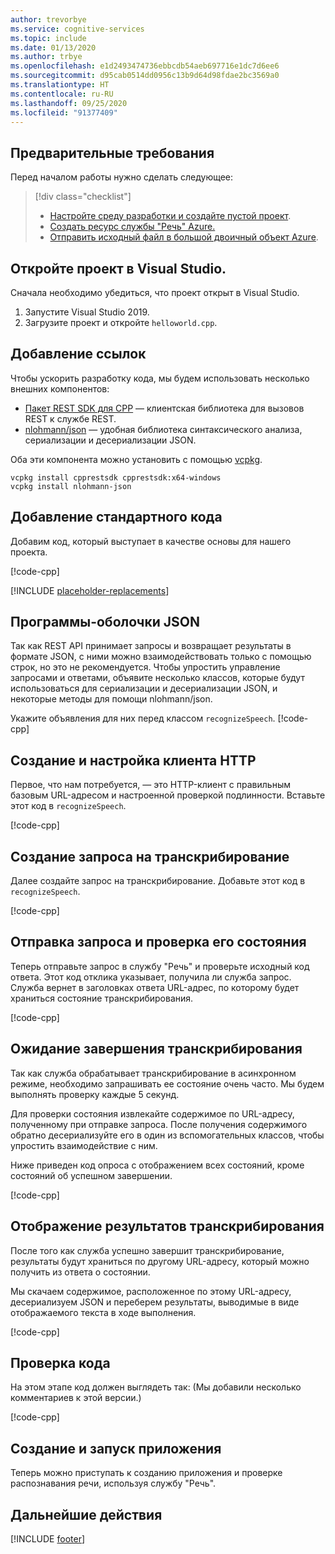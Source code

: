 ```yaml
---
author: trevorbye
ms.service: cognitive-services
ms.topic: include
ms.date: 01/13/2020
ms.author: trbye
ms.openlocfilehash: e1d2493474736ebbcdb54aeb697716e1dc7d6ee6
ms.sourcegitcommit: d95cab0514dd0956c13b9d64d98fdae2bc3569a0
ms.translationtype: HT
ms.contentlocale: ru-RU
ms.lasthandoff: 09/25/2020
ms.locfileid: "91377409"
---
```

## <a name="prerequisites"></a>Предварительные требования

Перед началом работы нужно сделать следующее:

> [!div class="checklist"]
> * [Настройте среду разработки и создайте пустой проект](../../../../quickstarts/setup-platform.md?tabs=linux&pivots=programmming-language-cpp).
> * [Создать ресурс службы "Речь" Azure.](../../../../overview.md#try-the-speech-service-for-free)
> * [Отправить исходный файл в большой двоичный объект Azure](https://docs.microsoft.com/azure/storage/blobs/storage-quickstart-blobs-portal).

## <a name="open-your-project-in-visual-studio"></a>Откройте проект в Visual Studio.

Сначала необходимо убедиться, что проект открыт в Visual Studio.

1. Запустите Visual Studio 2019.
2. Загрузите проект и откройте `helloworld.cpp`.

## <a name="add-a-references"></a>Добавление ссылок

Чтобы ускорить разработку кода, мы будем использовать несколько внешних компонентов:
* [Пакет REST SDK для CPP](https://github.com/microsoft/cpprestsdk) — клиентская библиотека для вызовов REST к службе REST.
* [nlohmann/json](https://github.com/nlohmann/json) — удобная библиотека синтаксического анализа, сериализации и десериализации JSON.

Оба эти компонента можно установить с помощью [vcpkg](https://github.com/Microsoft/vcpkg/).

```
vcpkg install cpprestsdk cpprestsdk:x64-windows
vcpkg install nlohmann-json
```

## <a name="start-with-some-boilerplate-code"></a>Добавление стандартного кода

Добавим код, который выступает в качестве основы для нашего проекта.

[!code-cpp[](~/samples-cognitive-services-speech-sdk/quickstart/cpp/windows/from-blob/helloworld.cpp?range=7-32,187-190,300-309)]

[!INCLUDE [placeholder-replacements](../placeholder-replacement.md)]

## <a name="json-wrappers"></a>Программы-оболочки JSON

Так как REST API принимает запросы и возвращает результаты в формате JSON, с ними можно взаимодействовать только с помощью строк, но это не рекомендуется.
Чтобы упростить управление запросами и ответами, объявите несколько классов, которые будут использоваться для сериализации и десериализации JSON, и некоторые методы для помощи nlohmann/json.

Укажите объявления для них перед классом `recognizeSpeech`.
[!code-cpp[](~/samples-cognitive-services-speech-sdk/quickstart/cpp/windows/from-blob/helloworld.cpp?range=33-185)]

## <a name="create-and-configure-an-http-client"></a>Создание и настройка клиента HTTP
Первое, что нам потребуется, — это HTTP-клиент с правильным базовым URL-адресом и настроенной проверкой подлинности.
Вставьте этот код в `recognizeSpeech`.

[!code-cpp[](~/samples-cognitive-services-speech-sdk/quickstart/cpp/windows/from-blob/helloworld.cpp?range=191-197)]

## <a name="generate-a-transcription-request"></a>Создание запроса на транскрибирование
Далее создайте запрос на транскрибирование. Добавьте этот код в `recognizeSpeech`.

[!code-cpp[](~/samples-cognitive-services-speech-sdk/quickstart/cpp/windows/from-blob/helloworld.cpp?range=199-203)]

## <a name="send-the-request-and-check-its-status"></a>Отправка запроса и проверка его состояния
Теперь отправьте запрос в службу "Речь" и проверьте исходный код ответа. Этот код отклика указывает, получила ли служба запрос. Служба вернет в заголовках ответа URL-адрес, по которому будет храниться состояние транскрибирования.

[!code-cpp[](~/samples-cognitive-services-speech-sdk/quickstart/cpp/windows/from-blob/helloworld.cpp?range=204-216)]

## <a name="wait-for-the-transcription-to-complete"></a>Ожидание завершения транскрибирования
Так как служба обрабатывает транскрибирование в асинхронном режиме, необходимо запрашивать ее состояние очень часто. Мы будем выполнять проверку каждые 5 секунд.

Для проверки состояния извлекайте содержимое по URL-адресу, полученному при отправке запроса. После получения содержимого обратно десериализуйте его в один из вспомогательных классов, чтобы упростить взаимодействие с ним.

Ниже приведен код опроса с отображением всех состояний, кроме состояний об успешном завершении.

[!code-cpp[](~/samples-cognitive-services-speech-sdk/quickstart/cpp/windows/from-blob/helloworld.cpp?range=222-245,285-299)]

## <a name="display-the-transcription-results"></a>Отображение результатов транскрибирования
После того как служба успешно завершит транскрибирование, результаты будут храниться по другому URL-адресу, который можно получить из ответа о состоянии.

Мы скачаем содержимое, расположенное по этому URL-адресу, десериализуем JSON и переберем результаты, выводимые в виде отображаемого текста в ходе выполнения.

[!code-cpp[](~/samples-cognitive-services-speech-sdk/quickstart/cpp/windows/from-blob/helloworld.cpp?range=246-284)]

## <a name="check-your-code"></a>Проверка кода
На этом этапе код должен выглядеть так: (Мы добавили несколько комментариев к этой версии.)

[!code-cpp[](~/samples-cognitive-services-speech-sdk/quickstart/cpp/windows/from-blob/helloworld.cpp?range=7-308)]

## <a name="build-and-run-your-app"></a>Создание и запуск приложения

Теперь можно приступать к созданию приложения и проверке распознавания речи, используя службу "Речь".

## <a name="next-steps"></a>Дальнейшие действия

[!INCLUDE [footer](./footer.md)]
